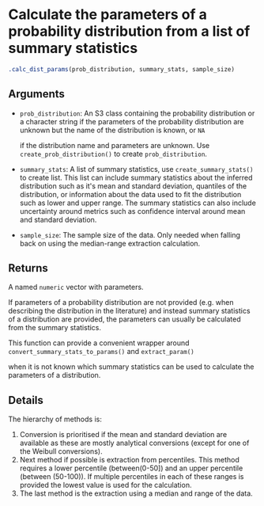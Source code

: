 # Calculate the parameters of a probability distribution from a list of summary statistics

```r
.calc_dist_params(prob_distribution, summary_stats, sample_size)
```

## Arguments

- `prob_distribution`: An S3 class containing the probability distribution or a character string if the parameters of the probability distribution are unknown but the name of the distribution is known, or `NA`
    
    if the distribution name and parameters are unknown. Use `create_prob_distribution()` to create `prob_distribution`.
- `summary_stats`: A list of summary statistics, use `create_summary_stats()` to create list. This list can include summary statistics about the inferred distribution such as it's mean and standard deviation, quantiles of the distribution, or information about the data used to fit the distribution such as lower and upper range. The summary statistics can also include uncertainty around metrics such as confidence interval around mean and standard deviation.
- `sample_size`: The sample size of the data. Only needed when falling back on using the median-range extraction calculation.

## Returns

A named `numeric` vector with parameters.

If parameters of a probability distribution are not provided (e.g. when describing the distribution in the literature) and instead summary statistics of a distribution are provided, the parameters can usually be calculated from the summary statistics.

This function can provide a convenient wrapper around `convert_summary_stats_to_params()` and `extract_param()`

when it is not known which summary statistics can be used to calculate the parameters of a distribution.

## Details

The hierarchy of methods is:

1. Conversion is prioritised if the mean and standard deviation are available as these are mostly analytical conversions (except for one of the Weibull conversions).
2. Next method if possible is extraction from percentiles. This method requires a lower percentile (between(0-50]) and an upper percentile (between (50-100)). If multiple percentiles in each of these ranges is provided the lowest value is used for the calculation.
3. The last method is the extraction using a median and range of the data.
